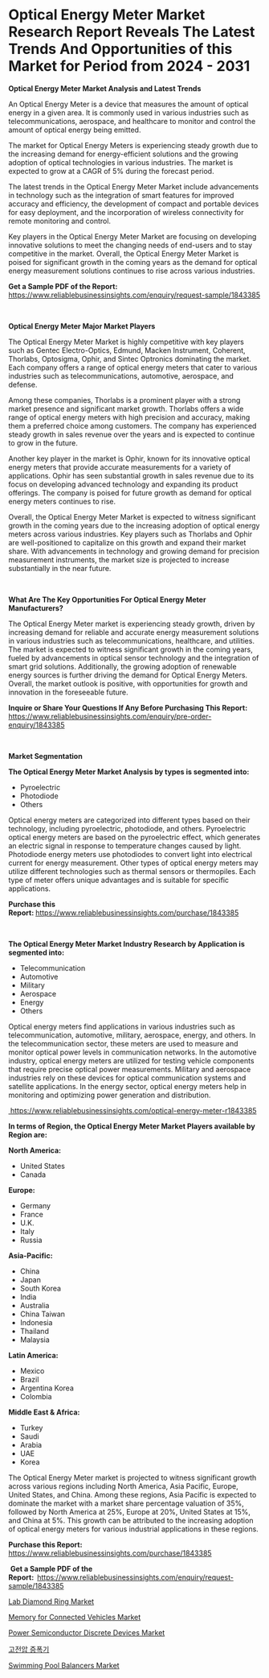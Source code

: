<p><h1>Optical Energy Meter Market Research Report Reveals The Latest Trends And Opportunities of this Market for Period from 2024 - 2031</h1></p><p><strong>Optical Energy Meter Market Analysis and Latest Trends</strong></p>
<p><p>An Optical Energy Meter is a device that measures the amount of optical energy in a given area. It is commonly used in various industries such as telecommunications, aerospace, and healthcare to monitor and control the amount of optical energy being emitted.</p><p>The market for Optical Energy Meters is experiencing steady growth due to the increasing demand for energy-efficient solutions and the growing adoption of optical technologies in various industries. The market is expected to grow at a CAGR of 5% during the forecast period.</p><p>The latest trends in the Optical Energy Meter Market include advancements in technology such as the integration of smart features for improved accuracy and efficiency, the development of compact and portable devices for easy deployment, and the incorporation of wireless connectivity for remote monitoring and control.</p><p>Key players in the Optical Energy Meter Market are focusing on developing innovative solutions to meet the changing needs of end-users and to stay competitive in the market. Overall, the Optical Energy Meter Market is poised for significant growth in the coming years as the demand for optical energy measurement solutions continues to rise across various industries.</p></p>
<p><strong>Get a Sample PDF of the Report:&nbsp;</strong> <a href="https://www.reliablebusinessinsights.com/enquiry/request-sample/1843385">https://www.reliablebusinessinsights.com/enquiry/request-sample/1843385</a></p>
<p>&nbsp;</p>
<p><strong>Optical Energy Meter Major Market Players</strong></p>
<p><p>The Optical Energy Meter Market is highly competitive with key players such as Gentec Electro-Optics, Edmund, Macken Instrument, Coherent, Thorlabs, Optosigma, Ophir, and Sintec Optronics dominating the market. Each company offers a range of optical energy meters that cater to various industries such as telecommunications, automotive, aerospace, and defense.</p><p>Among these companies, Thorlabs is a prominent player with a strong market presence and significant market growth. Thorlabs offers a wide range of optical energy meters with high precision and accuracy, making them a preferred choice among customers. The company has experienced steady growth in sales revenue over the years and is expected to continue to grow in the future.</p><p>Another key player in the market is Ophir, known for its innovative optical energy meters that provide accurate measurements for a variety of applications. Ophir has seen substantial growth in sales revenue due to its focus on developing advanced technology and expanding its product offerings. The company is poised for future growth as demand for optical energy meters continues to rise.</p><p>Overall, the Optical Energy Meter Market is expected to witness significant growth in the coming years due to the increasing adoption of optical energy meters across various industries. Key players such as Thorlabs and Ophir are well-positioned to capitalize on this growth and expand their market share. With advancements in technology and growing demand for precision measurement instruments, the market size is projected to increase substantially in the near future.</p></p>
<p>&nbsp;</p>
<p><strong>What Are The Key Opportunities For Optical Energy Meter Manufacturers?</strong></p>
<p><p>The Optical Energy Meter market is experiencing steady growth, driven by increasing demand for reliable and accurate energy measurement solutions in various industries such as telecommunications, healthcare, and utilities. The market is expected to witness significant growth in the coming years, fueled by advancements in optical sensor technology and the integration of smart grid solutions. Additionally, the growing adoption of renewable energy sources is further driving the demand for Optical Energy Meters. Overall, the market outlook is positive, with opportunities for growth and innovation in the foreseeable future.</p></p>
<p><strong>Inquire or Share Your Questions If Any Before Purchasing This Report:</strong> <a href="https://www.reliablebusinessinsights.com/enquiry/pre-order-enquiry/1843385">https://www.reliablebusinessinsights.com/enquiry/pre-order-enquiry/1843385</a></p>
<p>&nbsp;</p>
<p><strong>Market Segmentation</strong></p>
<p><strong>The Optical Energy Meter Market Analysis by types is segmented into:</strong></p>
<p><ul><li>Pyroelectric</li><li>Photodiode</li><li>Others</li></ul></p>
<p><p>Optical energy meters are categorized into different types based on their technology, including pyroelectric, photodiode, and others. Pyroelectric optical energy meters are based on the pyroelectric effect, which generates an electric signal in response to temperature changes caused by light. Photodiode energy meters use photodiodes to convert light into electrical current for energy measurement. Other types of optical energy meters may utilize different technologies such as thermal sensors or thermopiles. Each type of meter offers unique advantages and is suitable for specific applications.</p></p>
<p><strong>Purchase this Report:&nbsp;</strong><a href="https://www.reliablebusinessinsights.com/purchase/1843385">https://www.reliablebusinessinsights.com/purchase/1843385</a></p>
<p>&nbsp;</p>
<p><strong>The Optical Energy Meter Market Industry Research by Application is segmented into:</strong></p>
<p><ul><li>Telecommunication</li><li>Automotive</li><li>Military</li><li>Aerospace</li><li>Energy</li><li>Others</li></ul></p>
<p><p>Optical energy meters find applications in various industries such as telecommunication, automotive, military, aerospace, energy, and others. In the telecommunication sector, these meters are used to measure and monitor optical power levels in communication networks. In the automotive industry, optical energy meters are utilized for testing vehicle components that require precise optical power measurements. Military and aerospace industries rely on these devices for optical communication systems and satellite applications. In the energy sector, optical energy meters help in monitoring and optimizing power generation and distribution.</p></p>
<p><a href="https://www.reliablebusinessinsights.com/optical-energy-meter-r1843385">&nbsp;https://www.reliablebusinessinsights.com/optical-energy-meter-r1843385</a></p>
<p><strong>In terms of Region, the Optical Energy Meter Market Players available by Region are:</strong></p>
<p>
    <p> <strong> North America: </strong>
        <ul>
            <li>United States</li>
            <li>Canada</li>
        </ul>
        </p> 
    <p> <strong> Europe: </strong>
        <ul>
            <li>Germany</li>
            <li>France</li>
            <li>U.K.</li>
            <li>Italy</li>
            <li>Russia</li>
        </ul>
        </p> 
    <p> <strong> Asia-Pacific: </strong>
        <ul>
            <li>China</li>
            <li>Japan</li>
            <li>South Korea</li>
            <li>India</li>
            <li>Australia</li>
            <li>China Taiwan</li>
            <li>Indonesia</li>
            <li>Thailand</li>
            <li>Malaysia</li>
        </ul>
        </p> 
    <p> <strong> Latin America: </strong>
        <ul>
            <li>Mexico</li>
            <li>Brazil</li>
            <li>Argentina Korea</li>
            <li>Colombia</li>
        </ul>
        </p> 
    <p> <strong> Middle East & Africa: </strong>
        <ul>
            <li>Turkey</li>
            <li>Saudi</li>
            <li>Arabia</li>
            <li>UAE</li>
            <li>Korea</li>
        </ul>
    </p>
    </p>
<p><p>The Optical Energy Meter market is projected to witness significant growth across various regions including North America, Asia Pacific, Europe, United States, and China. Among these regions, Asia Pacific is expected to dominate the market with a market share percentage valuation of 35%, followed by North America at 25%, Europe at 20%, United States at 15%, and China at 5%. This growth can be attributed to the increasing adoption of optical energy meters for various industrial applications in these regions.</p></p>
<p><strong>Purchase this Report: </strong><a href="https://www.reliablebusinessinsights.com/purchase/1843385">https://www.reliablebusinessinsights.com/purchase/1843385</a></p>
<p>&nbsp;<strong>Get a Sample PDF of the Report:&nbsp;&nbsp;</strong><a href="https://www.reliablebusinessinsights.com/enquiry/request-sample/1843385">https://www.reliablebusinessinsights.com/enquiry/request-sample/1843385</a></p>
<p><strong></strong></p>
<p><p><a href="https://github.com/eliyamanson4561/Market-Research-Report-List-1/blob/main/lab-diamond-ring-market.md">Lab Diamond Ring Market</a></p><p><a href="https://issuu.com/reportprime-2/docs/memory-for-connected-vehicles-market-size-2030.ppt">Memory for Connected Vehicles Market</a></p><p><a href="https://medium.com/@kair.irfan6/power-semiconductor-discrete-devices-market-report-by-product-type-diode-igbt-mosfet-bipolar-0a385eeea580">Power Semiconductor Discrete Devices Market</a></p><p><a href="https://medium.com/@mujgankortalih/%EA%B3%A0%EC%A0%84%EC%95%95-%EC%A6%9D%ED%8F%AD%EA%B8%B0-%EC%8B%9C%EC%9E%A5-%EC%A0%90%EC%9C%A0%EC%9C%A8-%EB%B0%8F-%EC%83%88%EB%A1%9C%EC%9A%B4-%ED%8A%B8%EB%A0%8C%EB%93%9C-%EB%B6%84%EC%84%9D-%EC%9C%A0%ED%98%95-%EC%9D%91%EC%9A%A9-%ED%94%84%EB%A1%9C%EA%B7%B8%EB%9E%A8-%EC%B5%9C%EC%A2%85-%EC%82%AC%EC%9A%A9-%EB%B0%8F-2024%EB%85%84%EB%B6%80%ED%84%B0-2031%EB%85%84%EA%B9%8C%EC%A7%80%EC%9D%98-%EC%98%88%EC%B8%A1%EC%97%90-%EB%94%B0%EB%A5%B8-%EB%B6%84%EC%84%9D-7c94163bedc3">고전압 증폭기</a></p><p><a href="https://github.com/hannahforsyth9786/Market-Research-Report-List-1/blob/main/swimming-pool-balancers-market.md">Swimming Pool Balancers Market</a></p></p>
